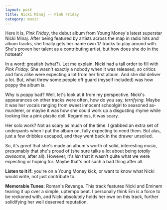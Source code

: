 ```yaml
---
layout: post
title: Nicki Minaj -- Pink Friday
category: music
---
```


Here it is, *Pink Friday*, the debut album from Young Money's latest superstar Nicki Minaj. After being featured by artists across the map in radio hits and album tracks, she finally gets her name own 17 tracks to play around with. She's proven her talent as a contributing artist, but how does she do in the hotseat?

In a word: greatish (what?). Let me explain. Nicki had a tall order to fill with *Pink Friday.* She wasn't exactly a nobody when it was released, so critics and fans alike were expecting a lot from her first album. And she did deliver a lot. But, what threw some people off guard (myself included) was how poppy the album is.

Why is poppy bad? Well, let's look at it from my perspective. Nicki's appearances on other tracks were often, how do you say, *terrifying.* Maybe it was her vocals ranging from sweet innocent schoolgirl to seasoned ax-murderer, or maybe it was how she could work up a disgusting rhyme while looking like a pink plastic doll. Regardless, it was scary.

Her solo work? Not as scary as much of the time. I grabbed an extra set of underpants when I put the album on, fully expecting to need them. But alas, just a few dribbles escaped, and they went back in the drawer unsoiled.

So, it's *great* that she's made an album's worth of solid, interesting music, presumably that she's proud of (she sure talks a lot about being *totally awesome*, after all). However, it's *ish* that it wasn't quite what we were expecting or hoping for. Maybe that's not such a bad thing after all.

**Listen to it if:** you're on a Young Money kick, or want to know what Nicki would write, not just contribute to.

**Memorable Tunes:** Roman's Revenge. This track features Nicki and Eminem tearing it up over a simple, uptempo beat. I personally think Em is a force to be reckoned with, and Nicki absolutely holds her own on this track, further solidifying her well deserved reputation.

